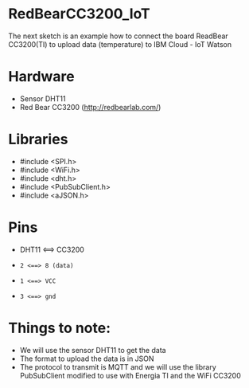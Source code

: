 # RedBearCC3200_IoT
The next sketch is an example how to connect the board ReadBear CC3200(TI) to upload data (temperature) to IBM Cloud - IoT Watson

# Hardware
 * Sensor DHT11
 * Red Bear CC3200 (http://redbearlab.com/)

# Libraries
 * #include <SPI.h>
 * #include <WiFi.h>
 * #include <dht.h>
 * #include <PubSubClient.h>
 * #include <aJSON.h>

# Pins
 - DHT11 <==> CC3200
 -     2 <==> 8 (data)
 -     1 <==> VCC
 -     3 <==> gnd
     
# Things to note:
 * We will use the sensor DHT11 to get the data 
 * The format to upload the data is in JSON
 * The protocol to transmit is MQTT and we will use the library PubSubClient modified to use with Energia TI and the WiFi CC3200

